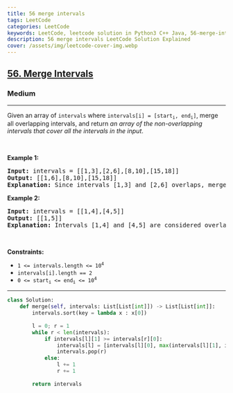 ```yaml
---
title: 56 merge intervals
tags: LeetCode
categories: LeetCode
keywords: LeetCode, leetcode solution in Python3 C++ Java, 56-merge-intervals solution
description: 56 merge intervals LeetCode Solution Explained
cover: /assets/img/leetcode-cover-img.webp
---
```



<h2><a href="https://leetcode.com/problems/merge-intervals/">56. Merge Intervals</a></h2><h3>Medium</h3><hr><div><p>Given an array&nbsp;of <code>intervals</code>&nbsp;where <code>intervals[i] = [start<sub>i</sub>, end<sub>i</sub>]</code>, merge all overlapping intervals, and return <em>an array of the non-overlapping intervals that cover all the intervals in the input</em>.</p>

<p>&nbsp;</p>
<p><strong>Example 1:</strong></p>

<pre><strong>Input:</strong> intervals = [[1,3],[2,6],[8,10],[15,18]]
<strong>Output:</strong> [[1,6],[8,10],[15,18]]
<strong>Explanation:</strong> Since intervals [1,3] and [2,6] overlaps, merge them into [1,6].
</pre>

<p><strong>Example 2:</strong></p>

<pre><strong>Input:</strong> intervals = [[1,4],[4,5]]
<strong>Output:</strong> [[1,5]]
<strong>Explanation:</strong> Intervals [1,4] and [4,5] are considered overlapping.
</pre>

<p>&nbsp;</p>
<p><strong>Constraints:</strong></p>

<ul>
	<li><code>1 &lt;= intervals.length &lt;= 10<sup>4</sup></code></li>
	<li><code>intervals[i].length == 2</code></li>
	<li><code>0 &lt;= start<sub>i</sub> &lt;= end<sub>i</sub> &lt;= 10<sup>4</sup></code></li>
</ul>
</div>

---




```python
class Solution:
    def merge(self, intervals: List[List[int]]) -> List[List[int]]:
        intervals.sort(key = lambda x : x[0])
        
        l = 0; r = 1
        while r < len(intervals):
            if intervals[l][1] >= intervals[r][0]:
                intervals[l] = [intervals[l][0], max(intervals[l][1], intervals[r][1])]
                intervals.pop(r)
            else:
                l += 1
                r += 1
        
        return intervals
```
